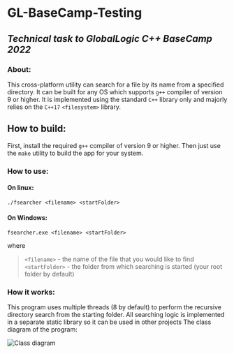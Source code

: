 # GL-BaseCamp-Testing
## _Technical task to GlobalLogic C++ BaseCamp 2022_

### About:
This cross-platform utility can search for a file by its name from a specified directory. It can be built for any OS which supports ```g++``` compiler of version 9 or higher.
It is implemented using the standard ```C++``` library only and majorly relies on the ```C++17``` ```<filesystem>``` library.

## How to build:
First, install the required ```g++``` compiler of version 9 or higher. Then just use the ```make``` utility to build the app for your system.

### How to use:
#### On linux:
```./fsearcher <filename> <startFolder>```

#### On Windows:
```fsearcher.exe <filename> <startFolder>```

where 
> ```<filename>```  - the name of the file that you would like to find
> ```<startFolder>``` - the folder from which searching is started (your root folder by default)

### How it works:
This program uses multiple threads (8 by default) to perform the recursive directory search from the starting folder.
All searching logic is implemented in a separate static library so it can be used in other projects
The class diagram of the program:
    
![Class diagram](https://github.com/Myroslav437/GL-BaseCamp-Testing/blob/main/Class%20diagram.png)
